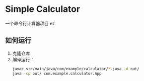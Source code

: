 # Simple Calculator

一个命令行计算器项目 ez 

## 如何运行
1. 克隆仓库
2. 编译运行：
   ```bash
   javac src/main/java/com/example/calculator/*.java -d out/
   java -cp out/ com.example.calculator.App
